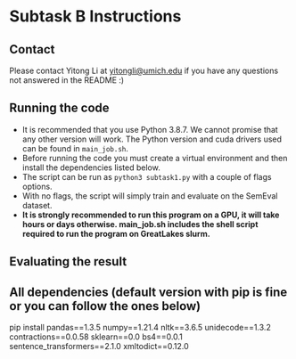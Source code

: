 # Subtask B Instructions
## Contact
Please contact Yitong Li at yitongli@umich.edu if you have any questions not answered in the README :)

## Running the code
- It is recommended that you use Python 3.8.7. We cannot promise that any other version will work. The Python version and cuda drivers used can be found in `main_job.sh`.
- Before running the code you must create a virtual environment and then install the dependencies listed below.
- The script can be run as `python3 subtask1.py` with a couple of flags options.
- With no flags, the script will simply train and evaluate on the SemEval dataset.
- **It is strongly recommended to run this program on a GPU, it will take hours or days otherwise. main_job.sh includes the shell script required to run the program on GreatLakes slurm.** 

## Evaluating the result
## All dependencies (default version with pip is fine or you can follow the ones below)
pip install pandas==1.3.5
numpy==1.21.4 
nltk==3.6.5
unidecode==1.3.2 
contractions==0.0.58 
sklearn==0.0 
bs4==0.0.1  
sentence_transformers==2.1.0 
xmltodict==0.12.0